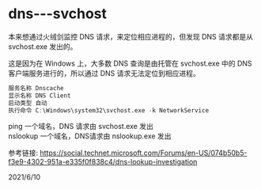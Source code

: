 # dns---svchost

本来想通过火绒剑监控 DNS 请求，来定位相应进程的，但发现 DNS 请求都是从 svchost.exe 发出的。  

这是因为在 Windows 上，大多数 DNS 查询是由托管在 svchost.exe 中的 DNS 客户端服务进行的，所以通过 DNS 请求无法定位到相应进程。  

```r
服务名称 Dnscache
显示名称 DNS Client
启动类型 自动
执行命令 C:\Windows\system32\svchost.exe -k NetworkService
```

ping 一个域名，DNS 请求由 svchost.exe 发出  
nslookup 一个域名，DNS请求由 nslookup.exe 发出  


参考链接: https://social.technet.microsoft.com/Forums/en-US/074b50b5-f3e9-4302-951a-e335f0f838c4/dns-lookup-investigation  


2021/6/10  
